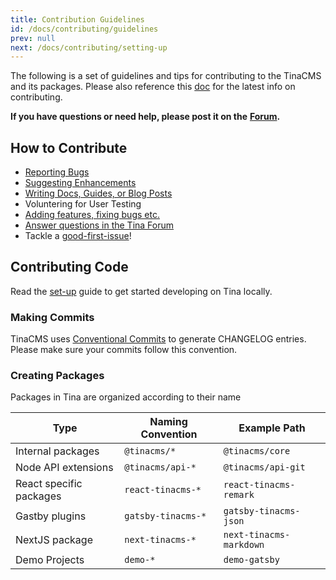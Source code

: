```yaml
---
title: Contribution Guidelines
id: /docs/contributing/guidelines
prev: null
next: /docs/contributing/setting-up
---
```

The following is a set of guidelines and tips for contributing to the TinaCMS and its packages. Please also reference this [doc](https://github.com/tinacms/tinacms/blob/master/CONTRIBUTING.md) for the latest info on contributing.

**If you have questions or need help, please post it on the** [**Forum**](https://community.tinacms.org/)**.**

## How to Contribute

* [Reporting Bugs](https://github.com/tinacms/tinacms/issues)
* [Suggesting Enhancements](https://github.com/tinacms/tinacms/issues)
* [Writing Docs, Guides, or Blog Posts](https://github.com/tinacms/tinacms.org)
* Voluntering for User Testing
* [Adding features, fixing bugs etc.](https://github.com/tinacms/tinacms/issues)
* [Answer questions in the Tina Forum](https://community.tinacms.org/)
* Tackle a [good-first-issue](https://github.com/tinacms/tinacms/issues?q=is%3Aissue+is%3Aopen+label%3A%22good+first+issue%22)!

## Contributing Code

Read the [set-up](/docs/contributing/setting-up) guide to get started developing on Tina locally.

### Making Commits

TinaCMS uses [Conventional Commits](https://www.conventionalcommits.org/en/v1.0.0-beta.4/) to generate CHANGELOG entries. Please make sure your commits follow this convention.

### Creating Packages

Packages in Tina are organized according to their name

| Type | Naming Convention | Example Path |
| --- | --- | --- |
| Internal packages | `@tinacms/*` | `@tinacms/core` |
| Node API extensions | `@tinacms/api-*` | `@tinacms/api-git` |
| React specific packages | `react-tinacms-*` | `react-tinacms-remark` |
| Gastby plugins | `gatsby-tinacms-*` | `gatsby-tinacms-json` |
| NextJS package | `next-tinacms-*` | `next-tinacms-markdown` |
| Demo Projects | `demo-*` | `demo-gatsby` |
